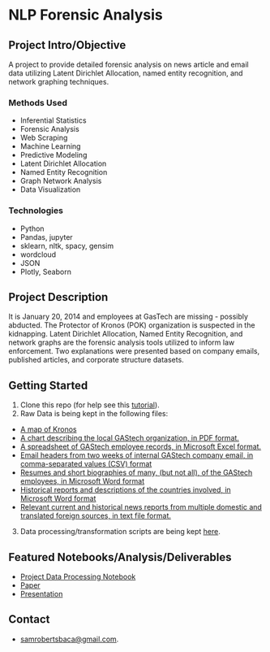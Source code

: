 # NLP Forensic Analysis

## Project Intro/Objective

A project to provide detailed forensic analysis on news article and email data utilizing Latent Dirichlet Allocation, named entity recognition, and network graphing techniques.

### Methods Used
* Inferential Statistics
* Forensic Analysis
* Web Scraping
* Machine Learning
* Predictive Modeling
* Latent Dirichlet Allocation
* Named Entity Recognition
* Graph Network Analysis
* Data Visualization

### Technologies
* Python
* Pandas, jupyter
* sklearn, nltk, spacy, gensim
* wordcloud
* JSON
* Plotly, Seaborn

## Project Description

It is January 20, 2014 and employees at GasTech are missing - possibly abducted. The Protector of Kronos (POK) organization is suspected in the kidnapping. Latent Dirichlet Allocation, Named Entity Recognition, and network graphs are the forensic analysis tools utilized to inform law enforcement. Two explanations were presented based on company emails, published articles, and corporate structure datasets.

## Getting Started

1. Clone this repo (for help see this [tutorial](https://help.github.com/articles/cloning-a-repository/)).
2. Raw Data is being kept in the following files:
* [A map of Kronos](https://github.com/samrobertsbaca/nlp_forensic_analysis/blob/main/A_Map_of_Kronos.jpg)
* [A chart describing the local GAStech organization, in PDF format.](https://github.com/samrobertsbaca/nlp_forensic_analysis/blob/main/GAStechKronos-org-chart.pdf)
* [A spreadsheet of GAStech employee records, in Microsoft Excel format.](https://github.com/samrobertsbaca/nlp_forensic_analysis/blob/main/EmployeeRecords.xlsx)
* [Email headers from two weeks of internal GAStech company email, in comma-separated values
(CSV) format](https://github.com/samrobertsbaca/nlp_forensic_analysis/blob/main/email%20headers.csv)
* [Resumes and short biographies of many, (but not all), of the GAStech employees, in Microsoft
Word format](https://github.com/samrobertsbaca/nlp_forensic_analysis/tree/main/resumes)
* [Historical reports and descriptions of the countries involved, in Microsoft Word format](https://github.com/samrobertsbaca/nlp_forensic_analysis/tree/main/HistoricalDocuments)
* [Relevant current and historical news reports from multiple domestic and translated foreign
sources, in text file format.](https://github.com/samrobertsbaca/nlp_forensic_analysis/tree/main/articles)
3. Data processing/transformation scripts are being kept [here](https://github.com/samrobertsbaca/nlp_forensic_analysis/blob/main/ForensicAnalysis_Project.ipynb).

## Featured Notebooks/Analysis/Deliverables
* [Project Data Processing Notebook](https://github.com/samrobertsbaca/nlp_forensic_analysis/blob/main/ForensicAnalysis_Project.ipynb)
* [Paper](https://github.com/samrobertsbaca/nlp_forensic_analysis/blob/main/ForensicAnalysis_Paper.pdf)
* [Presentation](https://github.com/samrobertsbaca/nlp_forensic_analysis/blob/main/ForensicAnalysis_Presentation.pptx)

## Contact
* [samrobertsbaca@gmail.com](mailto:samrobertsbaca@gmail.com). 
